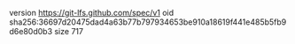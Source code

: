 version https://git-lfs.github.com/spec/v1
oid sha256:36697d20475dad4a63b77b797934653be910a18619f441e485b5fb9d6e80d0b3
size 717
